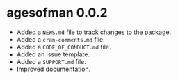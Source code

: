 # agesofman 0.0.2

* Added a `NEWS.md` file to track changes to the package.
* Added a `cran-comments.md` file.
* Added a `CODE_OF_CONDUCT.md` file.
* Added an issue template.
* Added a `SUPPORT.md` file.
* Improved documentation.